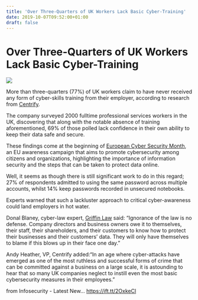 ```yaml
---
title: 'Over Three-Quarters of UK Workers Lack Basic Cyber-Training'
date: 2019-10-07T09:52:00+01:00
draft: false
---
```


Over Three-Quarters of UK Workers Lack Basic Cyber-Training
===========================================================

![](https://assets.infosecurity-magazine.com/webpage/rss/149ab700-7c99-48b1-9db4-4b2a565bb6d5.jpg)

More than three-quarters (77%) of UK workers claim to have never received any form of cyber-skills training from their employer, according to research from [Centrify](https://www.centrify.com/).

The company surveyed 2000 fulltime professional services workers in the UK, discovering that along with the notable absence of training aforementioned, 69% of those polled lack confidence in their own ability to keep their data safe and secure.

These findings come at the beginning of [European Cyber Security Month](https://cybersecuritymonth.eu/), an EU awareness campaign that aims to promote cybersecurity among citizens and organizations, highlighting the importance of information security and the steps that can be taken to protect data online.

Well, it seems as though there is still significant work to do in this regard; 27% of respondents admitted to using the same password across multiple accounts, whilst 14% keep passwords recorded in unsecured notebooks.

Experts warned that such a lackluster approach to critical cyber-awareness could land employers in hot water.

Donal Blaney, cyber-law expert, [Griffin Law](https://www.griffin.law/) said: “Ignorance of the law is no defense. Company directors and business owners owe it to themselves, their staff, their shareholders, and their customers to know how to protect their businesses and their customers’ data. They will only have themselves to blame if this blows up in their face one day.”

Andy Heather, VP, Centrify added:“In an age where cyber-attacks have emerged as one of the most ruthless and successful forms of crime that can be committed against a business on a large scale, it is astounding to hear that so many UK companies neglect to instill even the most basic cybersecurity measures in their employees.”

  
  
from Infosecurity - Latest New... https://ift.tt/2OxkeCl